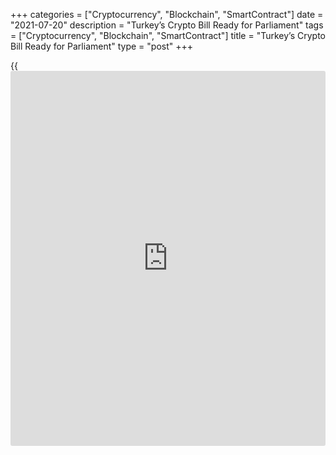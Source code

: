 +++
categories = ["Cryptocurrency", "Blockchain", "SmartContract"]
date = "2021-07-20"
description = "Turkey’s Crypto Bill Ready for Parliament"
tags = ["Cryptocurrency", "Blockchain", "SmartContract"]
title = "Turkey’s Crypto Bill Ready for Parliament"
type = "post"
+++

{{<iframe id="large-banner" src="https://www.bounty.group/#slide=3.0" width="100%" height="600" scrolling="no" style="border: 0px solid rgb(216, 221, 230); border-radius: 3px;">}}

![Turkey’s crypto bill ready for parliament, says Deputy Minister of
Finance][1]

The Turkish Ministry of Treasury and Finance announced that a draft bill
to establish a legal framework for crypto assets in the country is
ready. Deputy Minister Şakir Ercan Gül announced that the crypto bill
would be proposed to The Grand National Assembly of Turkey, the
unicameral Turkish legislature, at the start of the next legislative
year in October 2021. Noting that Turkey is using a free-floating
exchange regime — i.e., the value of the lira is set by the forex market
— Gül said the country needs similar but stricter [regulation](https://www.playgroundfx.com/blog/forex-broker-regulation/) for crypto
assets than Western Europe or the United States.

He stated that the finished draft aims to protect retail [investor](https://www.fintechee.com/tutorial-for-forex-trading/investor-mode/)s,
prevent money laundering and reinforce supervision for crypto exchanges.
The upcoming bill defines different types of crypto assets,
Cointelegraph Turkey reported, and also designates the issuance and
distribution of crypto assets, trading policies and the conditions of
crypto custodial services.

The Turkish Capital Markets Board (SPK) will oversee crypto asset
companies, while the Banking Regulation and Supervision Agency (BDDK)
will audit crypto industry players. The Turkish Ministry of Treasury and
Finance took a defensive stance against crypto assets earlier this year.
The ministry then announced that it was working with the country’s
financial regulators, central bank, BDDK and SPK to prepare a legal
framework for crypto in Turkey.

_Source:[FXPro][2]_

   1. /files/downloads/8/8/1/881cb35ebe4f773cbaa97ebc71290804_bd6c5d969b8103b87cf572a45420bd23.jpg
   2. /geturl/index/e501159ce6a5c4f9c19f3bd9ee01787dc51f7d7c/